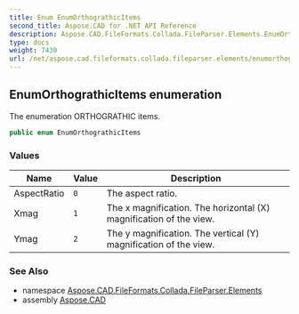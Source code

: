 ```yaml
---
title: Enum EnumOrthograthicItems
second_title: Aspose.CAD for .NET API Reference
description: Aspose.CAD.FileFormats.Collada.FileParser.Elements.EnumOrthograthicItems enum. The enumeration ORTHOGRATHIC items
type: docs
weight: 7430
url: /net/aspose.cad.fileformats.collada.fileparser.elements/enumorthograthicitems/
---
```

## EnumOrthograthicItems enumeration

The enumeration ORTHOGRATHIC items.

```csharp
public enum EnumOrthograthicItems
```

### Values

| Name | Value | Description |
| --- | --- | --- |
| AspectRatio | `0` | The aspect ratio. |
| Xmag | `1` | The x magnification. The horizontal (X) magnification of the view. |
| Ymag | `2` | The y magnification. The vertical (Y) magnification of the view. |

### See Also

* namespace [Aspose.CAD.FileFormats.Collada.FileParser.Elements](../../aspose.cad.fileformats.collada.fileparser.elements/)
* assembly [Aspose.CAD](../../)


